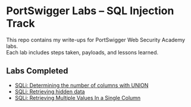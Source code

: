 # PortSwigger Labs – SQL Injection Track

This repo contains my write-ups for PortSwigger Web Security Academy labs.  
Each lab includes steps taken, payloads, and lessons learned.

## Labs Completed
- [SQLi: Determining the number of columns with UNION](./union-number-of-columns.md)
- [SQLi: Retrieving hidden data](./retrieving-hidden-data.md)
- [SQLi: Retrieving Multiple Values In a Single Column](./union-retrieving-multiple-columns-into-a-single-one.md)
